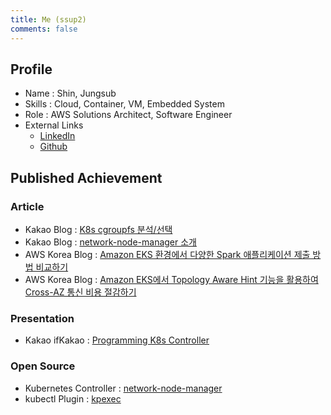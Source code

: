 ```yaml
---
title: Me (ssup2)
comments: false
---
```


## Profile

* Name : Shin, Jungsub
* Skills : Cloud, Container, VM, Embedded System
* Role : AWS Solutions Architect, Software Engineer
* External Links
  * [LinkedIn](https://kr.linkedin.com/in/jungsub-shin-933b82119)
  * [Github](https://github.com/ssup2)

## Published Achievement

### Article

* Kakao Blog : [K8s cgroupfs 분석/선택](https://tech.kakao.com/2020/06/29/cgroup-driver/)
* Kakao Blog : [network-node-manager 소개](https://tech.kakao.com/2021/03/03/network-node-manager/) 
* AWS Korea Blog : [Amazon EKS 환경에서 다양한 Spark 애플리케이션 제출 방법 비교하기](https://aws.amazon.com/ko/blogs/tech/amazon-eks-spark-submission-comparison/)
* AWS Korea Blog : [Amazon EKS에서 Topology Aware Hint 기능을 활용하여 Cross-AZ 통신 비용 절감하기](https://aws.amazon.com/ko/blogs/tech/amazon-eks-reduce-cross-az-traffic-costs-with-topology-aware-hints/)

### Presentation
* Kakao ifKakao : [Programming K8s Controller](https://tv.kakao.com/channel/3693125/cliplink/414072325)

### Open Source
* Kubernetes Controller : [network-node-manager](https://github.com/kakao/network-node-manager)
* kubectl Plugin : [kpexec](https://github.com/ssup2/kpexec)